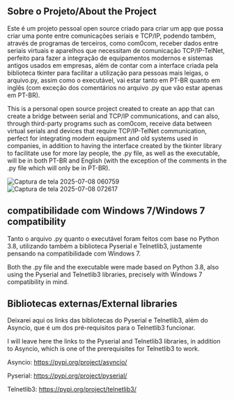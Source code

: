 ## Sobre o Projeto/About the Project

Este é um projeto pessoal open source criado para criar um app que possa criar uma ponte entre comunicações seriais e TCP/IP, podendo também, através de programas de terceiros, como com0com, receber dados entre seriais virtuais e aparelhos que necessitam de comunicação TCP/IP-TelNet, perfeito para fazer a integração de equipamentos modernos e sistemas antigos usados em empresas, além de contar com a interface criada pela biblioteca tkinter para facilitar a utilização para pessoas mais leigas, o arquivo.py, assim como o executável, vai estar tanto em PT-BR quanto em inglês (com exceção dos comentários no arquivo .py que vão estar apenas em PT-BR).

This is a personal open source project created to create an app that can create a bridge between serial and TCP/IP communications, and can also, through third-party programs such as com0com, receive data between virtual serials and devices that require TCP/IP-TelNet communication, perfect for integrating modern equipment and old systems used in companies, in addition to having the interface created by the tkinter library to facilitate use for more lay people, the .py file, as well as the executable, will be in both PT-BR and English (with the exception of the comments in the .py file which will only be in PT-BR).

![Captura de tela 2025-07-08 060759](https://github.com/user-attachments/assets/c85735ef-9907-42be-945a-87b952a2e14e)
![Captura de tela 2025-07-08 072617](https://github.com/user-attachments/assets/831a4169-35e2-49f4-847e-cfd574fe29cf)


## compatibilidade com Windows 7/Windows 7 compatibility
Tanto o arquivo .py quanto o executável foram feitos com base no Python 3.8, utilizando também a biblioteca Pyserial e Telnetlib3, justamente pensando na compatibilidade com Windows 7.

Both the .py file and the executable were made based on Python 3.8, also using the Pyserial and Telnetlib3 libraries, precisely with Windows 7 compatibility in mind.

## Bibliotecas externas/External libraries

Deixarei aqui os links das bibliotecas do Pyserial e Telnetlib3, além do Asyncio, que é um dos pré-requisitos para o Telnetlib3 funcionar.

I will leave here the links to the Pyserial and Telnetlib3 libraries, in addition to Asyncio, which is one of the prerequisites for Telnetlib3 to work.

Asyncio:
https://pypi.org/project/asyncio/

Pyserial:
https://pypi.org/project/pyserial/

Telnetlib3:
https://pypi.org/project/telnetlib3/

